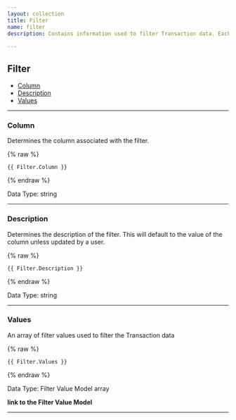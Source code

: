 ```yaml
---
layout: collection
title: Filter
name: filter
description: Contains information used to filter Transaction data. Each filter will have a Column, Description and an array of values containing one or more items. 
 
---
```


## Filter

* [Column](#column)
* [Description](#description)
* [Values](#values)

---

<a name="column"></a>
### Column
Determines the column associated with the filter.

{% raw %}
```liquid
{{ Filter.Column }}

```
{% endraw %}

Data Type: string

---

<a name="description"></a>
### Description
Determines the description of the filter. This will default to the value of the column unless updated by a user.

{% raw %}
```liquid
{{ Filter.Description }}

```
{% endraw %}

Data Type: string

---

<a name="values"></a>
### Values
An array of filter values used to filter the Transaction data

{% raw %}
```liquid
{{ Filter.Values }}

```
{% endraw %}

Data Type: Filter Value Model array

__link to the Filter Value Model__

---